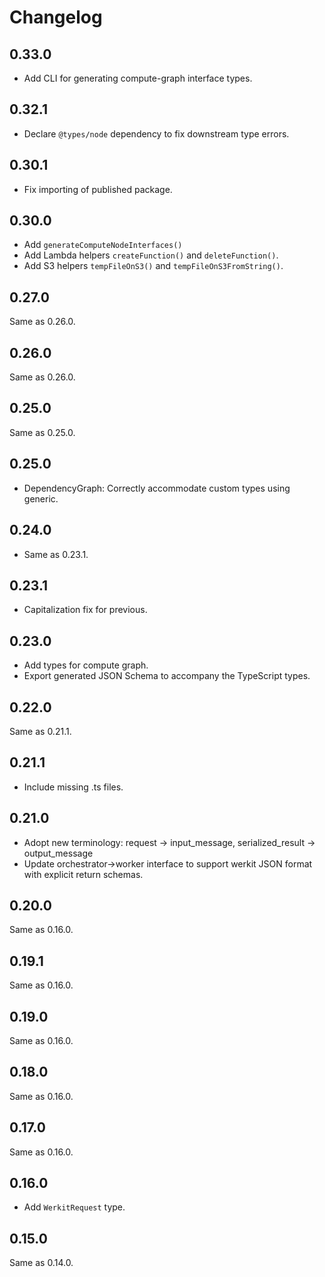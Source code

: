 # Changelog

## 0.33.0

- Add CLI for generating compute-graph interface types.

## 0.32.1

- Declare `@types/node` dependency to fix downstream type errors.

## 0.30.1

- Fix importing of published package.

## 0.30.0

- Add `generateComputeNodeInterfaces()`
- Add Lambda helpers `createFunction()` and `deleteFunction()`.
- Add S3 helpers `tempFileOnS3()` and `tempFileOnS3FromString()`.

## 0.27.0

Same as 0.26.0.

## 0.26.0

Same as 0.26.0.

## 0.25.0

Same as 0.25.0.

## 0.25.0

- DependencyGraph: Correctly accommodate custom types using generic.

## 0.24.0

- Same as 0.23.1.

## 0.23.1

- Capitalization fix for previous.

## 0.23.0

- Add types for compute graph.
- Export generated JSON Schema to accompany the TypeScript types.

## 0.22.0

Same as 0.21.1.

## 0.21.1

- Include missing .ts files.

## 0.21.0

- Adopt new terminology: request -> input_message, serialized_result ->
  output_message
- Update orchestrator->worker interface to support werkit JSON format with
  explicit return schemas.

## 0.20.0

Same as 0.16.0.

## 0.19.1

Same as 0.16.0.

## 0.19.0

Same as 0.16.0.

## 0.18.0

Same as 0.16.0.

## 0.17.0

Same as 0.16.0.

## 0.16.0

- Add `WerkitRequest` type.

## 0.15.0

Same as 0.14.0.
